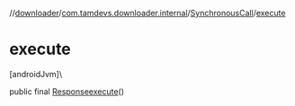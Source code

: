 //[downloader](../../../index.md)/[com.tamdevs.downloader.internal](../index.md)/[SynchronousCall](index.md)/[execute](execute.md)

# execute

[androidJvm]\

public final [Response](../../com.tamdevs.downloader/-response/index.md)[execute](execute.md)()
